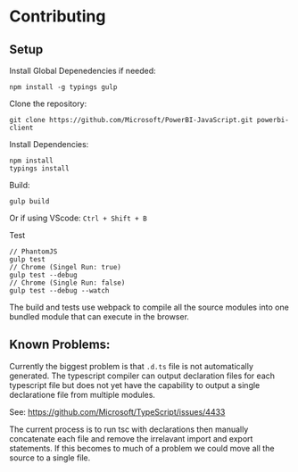 # Contributing

## Setup

Install Global Depenedencies if needed:
```
npm install -g typings gulp
```

Clone the repository:
```
git clone https://github.com/Microsoft/PowerBI-JavaScript.git powerbi-client
```

Install Dependencies:
```
npm install
typings install
``` 

Build:
```
gulp build
```
Or if using VScode: `Ctrl + Shift + B`

Test
```
// PhantomJS
gulp test
// Chrome (Singel Run: true)
gulp test --debug
// Chrome (Single Run: false)
gulp test --debug --watch
```

The build and tests use webpack to compile all the source modules into one bundled module that can execute in the browser.

## Known Problems:
Currently the biggest problem is that `.d.ts` file is not automatically generated.
The typescript compiler can output declaration files for each typescript file but does not yet have the capability to output a single declaratione file from multiple modules.

See: https://github.com/Microsoft/TypeScript/issues/4433

The current process is to run tsc with declarations then manually concatenate each file and remove the irrelavant import and export statements.
If this becomes to much of a problem we could move all the source to a single file. 


